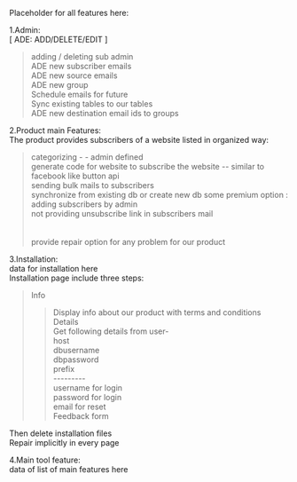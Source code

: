 Placeholder for all features here:

1.Admin:<br>
[ ADE: ADD/DELETE/EDIT ]

>adding / deleting sub admin<br>
>ADE new subscriber emails<br>
>ADE new source emails<br>
>ADE new group<br>
>Schedule emails for future<br>
>Sync existing tables to our tables<br>
>ADE new destination email ids to groups<br>

2.Product main Features:<br>
The product provides subscribers of a website listed in organized way:<br>
>categorizing - - admin defined<br>
>generate code for website to subscribe the website -- similar to facebook like button api<br>
>sending bulk mails to subscribers<br>
>synchronize from existing db or create new db
some premium option :<br>
>adding subscribers by admin<br>
>not providing unsubscribe link in subscribers mail<br>
<br><br>
>provide repair option for any problem for our product<br>

3.Installation: 
<br>data for installation here<br>
Installation page include three steps:<br>
>Info<br>
>>Display info about our product with terms and conditions<br>
>Details<br>
Get following details from user-<br>
>>host <br>
>>dbusername<br>
>>dbpassword<br>
>>prefix<br>
---------<br>
>>username for login<br>
>>password for login<br>
>>email for reset<br>
>Feedback form<br>

Then delete installation files<br>
Repair implicitly in every page<br>
 


4.Main tool feature:
<br>data of list of main features here

